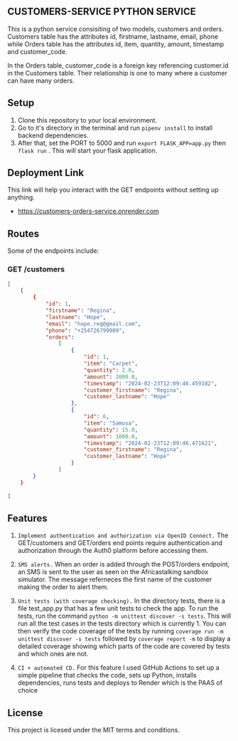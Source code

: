 ## CUSTOMERS-SERVICE PYTHON SERVICE

This is a python service consisiting of two models, customers and orders. Customers table has the attributes id, firstname, lastname, email, phone while Orders table has the attributes id, item, quantity, amount, timestamp and customer_code.

In the Orders table, customer_code is a foreign key referencing customer.id in the Customers table. Their relationship is one to many where a customer can have many orders.

## Setup

1. Clone this repository to your local environment.
2. Go to it's directory in the terminal and run `pipenv install` to install backend dependencies.
3. After that, set the PORT to 5000 and run `export FLASK_APP=app.py` then `flask run` . This will start your flask application.
 
## Deployment Link

This link will help you interact with the GET endpoints without setting up anything.

 - https://customers-orders-service.onrender.com


## Routes

Some of the endpoints include:

### GET /customers

```json
[
    {
        {
            "id": 1, 
            "firstname": "Regina", 
            "lastname": "Hope", 
            "email": "hope.reg@gmail.com", 
            "phone": "+254726799909", 
            "orders": 
                [
                    {
                        "id": 1, 
                        "item": "Carpet", 
                        "quantity": 2.0, 
                        "amount": 2000.0, 
                        "timestamp": "2024-02-23T12:09:46.459182", 
                        "customer_firstname": "Regina", 
                        "customer_lastname": "Hope"
                    }, 
                    {
                        "id": 6, 
                        "item": "Samosa", 
                        "quantity": 15.0, 
                        "amount": 1000.0, 
                        "timestamp": "2024-02-23T12:09:46.471621", 
                        "customer_firstname": "Regina", 
                        "customer_lastname": "Hope"
                    }
                ]
        }
    }
    
]
```

## Features

1. `Implement authentication and authorization via OpenID Connect.`
   The GET/customers and GET/orders end points require authentication and authorization through the Auth0 platform before accessing them.

2. `SMS alerts.`
   When an order is added through the POST/orders endpoint, an SMS is sent to the user as seen on the Africastalking sandbox simulator. The message referneces the first name of the customer making the order to alert them.

3. `Unit tests (with coverage checking).`
   In the directory tests, there is a file test_app.py that has a few unit tests to check the app. To run the tests, run the command `python -m unittest discover -s tests`. This will run all the test cases in the tests directory which is currently 1.
   You can then verify the code coverage of the tests by running `coverage run -m unittest discover -s tests` followed by `coverage report -m` to display a detailed coverage showing which parts of the code are covered by tests and which ones are not.

4. `CI + automated CD.`
   For this feature I used GitHub Actions to set up a simple pipeline that checks the code, sets up Python, installs dependencies, runs tests and deploys to Render which is the PAAS of choice


## License

This project is licesed under the MIT terms and conditions.